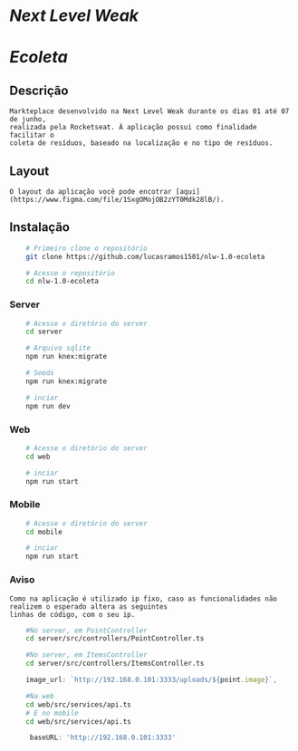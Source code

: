 # *Next Level Weak*

# *Ecoleta*

## Descrição
    Markteplace desenvolvido na Next Level Weak durante os dias 01 até 07 de junho, 
    realizada pela Rocketseat. À aplicação possui como finalidade facilitar o
    coleta de resíduos, baseado na localização e no tipo de resíduos. 
## Layout
    O layout da aplicação você pode encotrar [aqui](https://www.figma.com/file/1SxgOMojOB2zYT0Mdk28lB/).
## Instalação
```bash
	# Primeiro clone o repositório
	git clone https://github.com/lucasramos1501/nlw-1.0-ecoleta

	# Acesse o repositório
	cd nlw-1.0-ecoleta
```
### Server
```bash
	# Acesse o diretório do server
	cd server

	# Arquivo sqlite
	npm run knex:migrate

	# Seeds 
	npm run knex:migrate

	# inciar 
	npm run dev
```
### Web
```bash
	# Acesse o diretório do server
	cd web

	# inciar 
	npm run start
```
### Mobile
```bash
	# Acesse o diretório do server
	cd mobile

	# inciar 
	npm run start
```
### Aviso
	Como na aplicação é utilizado ip fixo, caso as funcionalidades não realizem o esperado altera as seguintes
	linhas de código, com o seu ip.
```bash
	#No server, em PointController
	cd server/src/controllers/PointController.ts

	#No server, em ItemsController
	cd server/src/controllers/ItemsController.ts
```
```javascript
	image_url: `http://192.168.0.101:3333/uploads/${point.image}`,
```
```bash
	#Na web
	cd web/src/services/api.ts
	# E no mobile
	cd web/src/services/api.ts
```
```javascript
	 baseURL: 'http://192.168.0.101:3333'
```